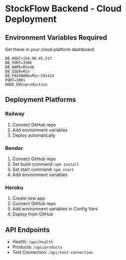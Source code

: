 # StockFlow Backend - Cloud Deployment

## Environment Variables Required

Set these in your cloud platform dashboard:

```
DB_HOST=154.90.45.217
DB_PORT=3306
DB_NAME=Mindb
DB_USER=Min
DB_PASSWORD=Min-591424
PORT=3001
NODE_ENV=production
```

## Deployment Platforms

### Railway
1. Connect GitHub repo
2. Add environment variables
3. Deploy automatically

### Render
1. Connect GitHub repo
2. Set build command: `npm install`
3. Set start command: `npm start`
4. Add environment variables

### Heroku
1. Create new app
2. Connect GitHub repo
3. Add environment variables in Config Vars
4. Deploy from GitHub

## API Endpoints

- Health: `/api/health`
- Products: `/api/products`
- Test Connection: `/api/test-connection`
